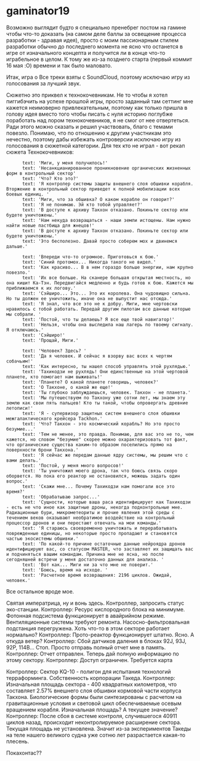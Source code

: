 # gaminator19


Возможно выглядит будто я специально пренебрег постом на гамине чтобы что-то доказать (на самом деле баллы за освещение процесса разработки - здравая идея), просто с моим пассионарным стилем разработки обычно до последнего момента не ясно что останется в игре от изначального концепта и получится ли в конце что-то играбельное в целом. К тому же из-за позднего старта (первый коммит 16 мая :O) времени и так было маловато.

Итак, игра о 
Все треки взяты с SoundCloud, поэтому исключаю игру из голосования за лучший звук.

Сюжетно это приквел к технокочевникам. Не то чтобы я хотел пиггибэчить на успехе прошлой игры, просто заданный там сеттинг мне кажется неимоверно привлекательным, поэтому как только пришла в голову идея вместо того чтобы писать с нуля историю поглубже поработать над лором технокочевников, я не смог от нее отвертеться. Ради этого можно сказать и решил участвовать, благо с темами повезло. Понимаю, что по отношению к другим участникам это нечестно, поэтому дабы избежать контроверсии исключаю игру из голосования в сюжетной категории.
Для тех кто не играл - вот рекап сюжета Технокочевников:
          
          text: 'Миги, у меня получилось!'
          text: 'Несанкцианированное проникновение органических жизненных форм в контрольный сектор'
          text: 'Что? Кто это?'
          text: 'Я контролер системы защиты внешнего слоя обшивки корабля. Вторжение в контрольный сектор приведет к полной мобилизации всех боевых единиц. '
          text: 'Миги, что за обшивка? О каком корабле он говорит?'
          text: 'Я не понимаю. Эй кто тобой управляет?'
          text: 'В доступе к архиву Такхон отказано. Покиньте сектор или будете уничтожены.'
          text: 'Нам некуда возвращаться - наши земли истощены. Нам нужно найти новые пастбища для жнецов!'
          text: 'В доступе к архиву Такхон отказано. Покиньте сектор или будете уничтожены.'
          text: 'Это бесполезно. Давай просто соберем мох и двинемся дальше.'

          text: 'Впереди что-то огромное. Приготовься к бою.'
          text: 'Синий протомох... Никогда такого не видел.'
          text: 'Как красиво... В в нем гораздо больше энергии, нам крупно повезло.'
          text: 'Их все больше. На сканере большая открытая местность, но она кишит Ка-Тэн. Передвигайся медленно и будь готов к бою. Кажется мы приближаемся к их логову.'
          text: 'Сэйширо... Это... Это их королева. Она чудовищно сильна. Но ты должен ее уничтожить, иначе она не выпустит нас отсюда.'
          text: 'Я знал, что все это не к добру. Миги, мне чертовски нравилось с тобой работать. Передай другим пилотам все данные которые мы собрали. '
          text: 'Постой, что ты делаешь? Я все еще твой навигатор!'
          text: 'Нельзя, чтобы она выследила наш лагерь по твоему сигналу. Я отключаюсь.'
          text: 'Сэйширо!'
          text: 'Прощай, Миги.'

          text: 'Человек? Здесь? '
          text: 'Да я человек. И сейчас я взорву вас всех к чертям собачьим!'
          text: 'Как интересно, ты нашел способ управлять этой рухлядью.'
          text: 'Тахикодзи не рухлядь! Они единственные на этой чертовой планете, кто помогает нам выживать!'
          text: 'Планете? О какой планете говоришь, человек?'
          text: 'О Такхоне, о какой же еще!'
          text: 'Ты глубоко заблуждаешься, человек. Такхон - не планета.'
          text: 'Мы путешествуем по Такхону уже сотни лет, мы знаем эту землю как свои пять пальцев! Кто ты такой, чтобы опровергать древние летописи!'
          text: 'Я - супервизор защитных систем внешнего слоя обшивки межгалактического крейсера Tackhon.'
          text: 'Что? Такхон - это космический корабль? Но это просто безумие...'
          text: 'Тем не менее, это правда. Понимаю, для вас это не то, чем кажется, но словом "безумие" скорее можно охарактеризовать тот факт, что органические существа каким-то образом поселились прямо на поверхности брони Такхона.'
          text: 'Я сейчас же передам данные ядру системы, мы решим что с вами делать.'
          text: 'Постой, у меня много вопросов!'
          text: 'Ты уничтожил моего дрона, так что боюсь связь скоро оборвется. Но пока его реактор не остановился, можешь задать один вопрос.'
          text: 'Скажи мне... Почему Тахикодзи нам помогали все это время?'
          text: 'Обрабатываю запрос...'
          text: 'Сущности, которые ваша раса идентифицирует как Тахикодзи - есть не что иное как защитные дроны, некогда подконтрольные мне. Радиационные бури, микрометеориты и прочие явления этой среды с течением веков оказывают необратимое воздействие на контрольный процессор дронов и они перестают отвечать на мои команды.'
          text: 'Я стараюсь своевременно уничтожать и перерабатывать поврежденные единицы, но некоторые просто пропадают и становятся частью экосистемы обшивки.'
          text: 'По какой-то причине остаточные данные нейроядра дронов идентифицируют вас, со статусом MASTER, что заставляет их защищать вас и подчиняться вашим командам. Причина мне не ясна, но после сегодняшней встречи у меня достаточно данных для анализа. '
          text: 'Вот как... Миги ни за что мне не поверит.'
          text: 'Боюсь, время на исходе. '
          text: 'Расчетное время возвращения: 2196 циклов. Ожидай, человек.'

Все остальное вроде мое.


Святая императрица, ну и вонь здесь. Контроллер, запросить статус эко-станции. 
Контроллер: Ресурс кислородного блока на минимуме. Фотонная подсистема функционирует в авайрийном режиме. Вентиляционные системы требуют ремонта. Насосно-фильтровальная подстанция перегружена.
Хоть что-то в этом секторе работает нормально?
Контроллер: Прото-реактор функционирует штатно.
Ясно. А откуда ветер?
Контроллер: Сбой датчиков даления в блоках 92J, 93J, 92P, 114B...
Стоп. Просто отправь полный отчет мне в память.
Контроллер: Отчет отправлен.
Теперь дай полную информацию по этому сектору.
Контроллер: Доступ ограничен. Требуется карта 

Контроллер: Сектор KQ-10 - полигон для испытания технологий терраформинга. Собственность корпорации Такеда.
Контроллер: Изначальная площадь сектора - 400 квадратных километров, что составляет 2.57% внешнего слоя обшивки кормовой части корпуса Такхона. Биологические формы были синтезированы с расчетом на гравитационные условия и световой цикл обеспечиваемые осевым вращением корабля. 
Изначальная площадь? А текущее значение?
Контроллер: После сбоя в системе контроля, случившегося 40911 циклов назад, происходит неконтролируемое расширение сектора. Текущая площадь не установлена.
Значит из-за экспериментов Такеды на теле нашего великого судна уже сотню лет разрастается какая-то плесень.


Покахонтас??